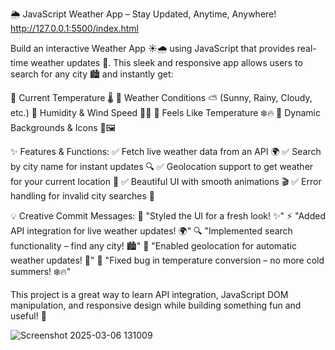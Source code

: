🌦️ JavaScript Weather App – Stay Updated, Anytime, Anywhere!
http://127.0.0.1:5500/index.html


Build an interactive Weather App ☀️🌧️ using JavaScript that provides real-time weather updates 📡. This sleek and responsive app allows users to search for any city 🏙️ and instantly get:


🔹 Current Temperature 🌡️
🔹 Weather Conditions ⛅ (Sunny, Rainy, Cloudy, etc.)
🔹 Humidity & Wind Speed 💨💦
🔹 Feels Like Temperature ❄️🔥
🔹 Dynamic Backgrounds & Icons 🎨🖼️


✨ Features & Functions:
✅ Fetch live weather data from an API 🌍
✅ Search by city name for instant updates 🔍
✅ Geolocation support to get weather for your current location 📍
✅ Beautiful UI with smooth animations 🎬
✅ Error handling for invalid city searches 🚨


💡 Creative Commit Messages:
🎨 "Styled the UI for a fresh look! ✨"
⚡ "Added API integration for live weather updates! 🌍"
🔍 "Implemented search functionality – find any city! 🏙️"
📍 "Enabled geolocation for automatic weather updates! 📡"
🐛 "Fixed bug in temperature conversion – no more cold summers! ❄️🔥"

This project is a great way to learn API integration, JavaScript DOM manipulation, and responsive design while building something fun and useful! 🚀


![Screenshot 2025-03-06 131009](https://github.com/user-attachments/assets/20903960-6d96-489c-aaf9-79ab0e24239f)
